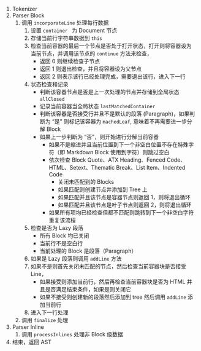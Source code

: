 1. Tokenizer
2. Parser Block
   1. 调用 `incorporateLine` 处理每行数据
      1. 设置 `container ` 为 Document 节点
      2. 存储当前行字符串数据到 `this`
      3. 检查当前容器的最后一个节点是否处于打开状态，打开则将容器设为当前节点，并调用该节点的 `continue` 方法来检查，
         - 返回 0 则继续检查子节点
         - 返回 1 则退出检查，并且将容器设为父节点
         - 返回 2 则表示该行已经处理完成，需要退出该行，进入下一行
      4. 状态检查和记录
         - 判断该容器节点是否是上一次处理的节点并存储到全局状态 `allClosed`
         - 记录当前容器当全局状态 `lastMatchedContainer`
         - 判断该容器是否接受行并且不是默认的段落 (Paragraph)，如果判断为 “是” 则标记该容器为 `machedLeaf`, 意味着不再需要进一步分解 Block
         - 如果上一步判断为 “否”，则开始进行分解当前容器
            - 如果不是缩进并且当前位置到下一个非空白位置不存在特殊字符（即 Markdown Block 使用到字符）则跳过空白
            - 依次检查 Block Quote、ATX Heading、Fenced Code、HTML、Setext、Thematic Break、List Item、Indented Code
              - 关闭未匹配到的 Blocks
              - 如果匹配则创建节点并添加到 Tree 上
              - 如果匹配并且该节点是容器节点则返回 1，则将退出循环
              - 如果匹配并且该节点是叶子节点则返回 2，则将退出循环
            - 如果所有项均已经检查但都不匹配则跳转到下一个非空白字符重复该流程
      5. 检查是否为 Lazy 段落
         - 所有 Block 均已关闭
         - 当前行不是空白行
         - 当前处理的 Block 是段落（Paragraph）
      6. 如果是 Lazy 段落则调用 `addLine` 方法
      7. 如果不是则首先关闭未匹配的节点，然后检查当前容器块是否接受 Line，
         - 如果接受则添加当前行，然后再检查当前容器块是否为 HTML 并且是否满足结束条件，如果是则关闭它
         - 如果不接受则创建新的段落然后添加到 tree 然后调用 `addLine` 添加当前行
      8. 进入下一行处理
   2. 调用 `finalize` 处理
3. Parser Inline
   1. 调用 `processInlines` 处理非 Block 级数据
4. 结束，返回 AST